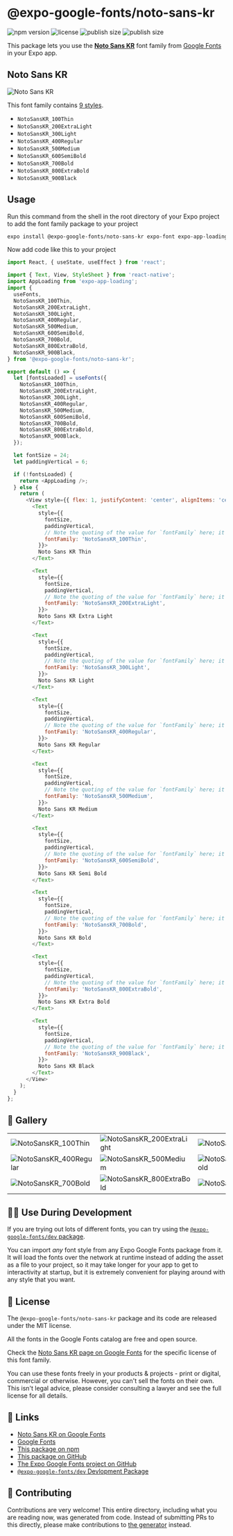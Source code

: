 # @expo-google-fonts/noto-sans-kr

![npm version](https://flat.badgen.net/npm/v/@expo-google-fonts/noto-sans-kr)
![license](https://flat.badgen.net/github/license/expo/google-fonts)
![publish size](https://flat.badgen.net/packagephobia/install/@expo-google-fonts/noto-sans-kr)
![publish size](https://flat.badgen.net/packagephobia/publish/@expo-google-fonts/noto-sans-kr)

This package lets you use the [**Noto Sans KR**](https://fonts.google.com/specimen/Noto+Sans+KR) font family from [Google Fonts](https://fonts.google.com/) in your Expo app.

## Noto Sans KR

![Noto Sans KR](./font-family.png)

This font family contains [9 styles](#-gallery).

- `NotoSansKR_100Thin`
- `NotoSansKR_200ExtraLight`
- `NotoSansKR_300Light`
- `NotoSansKR_400Regular`
- `NotoSansKR_500Medium`
- `NotoSansKR_600SemiBold`
- `NotoSansKR_700Bold`
- `NotoSansKR_800ExtraBold`
- `NotoSansKR_900Black`

## Usage

Run this command from the shell in the root directory of your Expo project to add the font family package to your project
```sh
expo install @expo-google-fonts/noto-sans-kr expo-font expo-app-loading
```

Now add code like this to your project
```js
import React, { useState, useEffect } from 'react';

import { Text, View, StyleSheet } from 'react-native';
import AppLoading from 'expo-app-loading';
import {
  useFonts,
  NotoSansKR_100Thin,
  NotoSansKR_200ExtraLight,
  NotoSansKR_300Light,
  NotoSansKR_400Regular,
  NotoSansKR_500Medium,
  NotoSansKR_600SemiBold,
  NotoSansKR_700Bold,
  NotoSansKR_800ExtraBold,
  NotoSansKR_900Black,
} from '@expo-google-fonts/noto-sans-kr';

export default () => {
  let [fontsLoaded] = useFonts({
    NotoSansKR_100Thin,
    NotoSansKR_200ExtraLight,
    NotoSansKR_300Light,
    NotoSansKR_400Regular,
    NotoSansKR_500Medium,
    NotoSansKR_600SemiBold,
    NotoSansKR_700Bold,
    NotoSansKR_800ExtraBold,
    NotoSansKR_900Black,
  });

  let fontSize = 24;
  let paddingVertical = 6;

  if (!fontsLoaded) {
    return <AppLoading />;
  } else {
    return (
      <View style={{ flex: 1, justifyContent: 'center', alignItems: 'center' }}>
        <Text
          style={{
            fontSize,
            paddingVertical,
            // Note the quoting of the value for `fontFamily` here; it expects a string!
            fontFamily: 'NotoSansKR_100Thin',
          }}>
          Noto Sans KR Thin
        </Text>

        <Text
          style={{
            fontSize,
            paddingVertical,
            // Note the quoting of the value for `fontFamily` here; it expects a string!
            fontFamily: 'NotoSansKR_200ExtraLight',
          }}>
          Noto Sans KR Extra Light
        </Text>

        <Text
          style={{
            fontSize,
            paddingVertical,
            // Note the quoting of the value for `fontFamily` here; it expects a string!
            fontFamily: 'NotoSansKR_300Light',
          }}>
          Noto Sans KR Light
        </Text>

        <Text
          style={{
            fontSize,
            paddingVertical,
            // Note the quoting of the value for `fontFamily` here; it expects a string!
            fontFamily: 'NotoSansKR_400Regular',
          }}>
          Noto Sans KR Regular
        </Text>

        <Text
          style={{
            fontSize,
            paddingVertical,
            // Note the quoting of the value for `fontFamily` here; it expects a string!
            fontFamily: 'NotoSansKR_500Medium',
          }}>
          Noto Sans KR Medium
        </Text>

        <Text
          style={{
            fontSize,
            paddingVertical,
            // Note the quoting of the value for `fontFamily` here; it expects a string!
            fontFamily: 'NotoSansKR_600SemiBold',
          }}>
          Noto Sans KR Semi Bold
        </Text>

        <Text
          style={{
            fontSize,
            paddingVertical,
            // Note the quoting of the value for `fontFamily` here; it expects a string!
            fontFamily: 'NotoSansKR_700Bold',
          }}>
          Noto Sans KR Bold
        </Text>

        <Text
          style={{
            fontSize,
            paddingVertical,
            // Note the quoting of the value for `fontFamily` here; it expects a string!
            fontFamily: 'NotoSansKR_800ExtraBold',
          }}>
          Noto Sans KR Extra Bold
        </Text>

        <Text
          style={{
            fontSize,
            paddingVertical,
            // Note the quoting of the value for `fontFamily` here; it expects a string!
            fontFamily: 'NotoSansKR_900Black',
          }}>
          Noto Sans KR Black
        </Text>
      </View>
    );
  }
};

```

## 🔡 Gallery


||||
|-|-|-|
|![NotoSansKR_100Thin](./NotoSansKR_100Thin.ttf.png)|![NotoSansKR_200ExtraLight](./NotoSansKR_200ExtraLight.ttf.png)|![NotoSansKR_300Light](./NotoSansKR_300Light.ttf.png)||
|![NotoSansKR_400Regular](./NotoSansKR_400Regular.ttf.png)|![NotoSansKR_500Medium](./NotoSansKR_500Medium.ttf.png)|![NotoSansKR_600SemiBold](./NotoSansKR_600SemiBold.ttf.png)||
|![NotoSansKR_700Bold](./NotoSansKR_700Bold.ttf.png)|![NotoSansKR_800ExtraBold](./NotoSansKR_800ExtraBold.ttf.png)|![NotoSansKR_900Black](./NotoSansKR_900Black.ttf.png)||


## 👩‍💻 Use During Development

If you are trying out lots of different fonts, you can try using the [`@expo-google-fonts/dev` package](https://github.com/expo/google-fonts/tree/master/font-packages/dev#readme).

You can import *any* font style from any Expo Google Fonts package from it. It will load the fonts
over the network at runtime instead of adding the asset as a file to your project, so it may take longer
for your app to get to interactivity at startup, but it is extremely convenient
for playing around with any style that you want.

## 📖 License

The `@expo-google-fonts/noto-sans-kr` package and its code are released under the MIT license.

All the fonts in the Google Fonts catalog are free and open source.

Check the [Noto Sans KR page on Google Fonts](https://fonts.google.com/specimen/Noto+Sans+KR) for the specific license of this font family.

You can use these fonts freely in your products & projects - print or digital, commercial or otherwise. However, you can't sell the fonts on their own. This isn't legal advice, please consider consulting a lawyer and see the full license for all details.

## 🔗 Links

- [Noto Sans KR on Google Fonts](https://fonts.google.com/specimen/Noto+Sans+KR)
- [Google Fonts](https://fonts.google.com/)
- [This package on npm](https://www.npmjs.com/package/@expo-google-fonts/noto-sans-kr)
- [This package on GitHub](https://github.com/expo/google-fonts/tree/master/font-packages/noto-sans-kr)
- [The Expo Google Fonts project on GitHub](https://github.com/expo/google-fonts)
- [`@expo-google-fonts/dev` Devlopment Package](https://github.com/expo/google-fonts/tree/master/font-packages/dev)

## 🤝 Contributing

Contributions are very welcome! This entire directory, including what you are reading now, was generated from code. Instead of submitting PRs to this directly, please make contributions to [the generator](https://github.com/expo/google-fonts/tree/master/packages/generator) instead.
